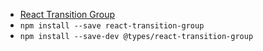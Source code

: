 - [React Transition Group](https://reactcommunity.org/react-transition-group/)
- `npm install --save react-transition-group`
- `npm install --save-dev @types/react-transition-group`
